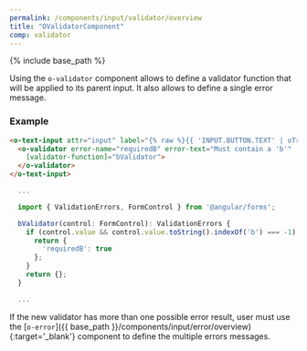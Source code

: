 ```yaml
---
permalink: /components/input/validator/overview
title: "OValidatorComponent"
comp: validator
---
```


{% include base_path %}

Using the `o-validator` component allows to define a validator function that will be applied to its parent input. It also allows to define a single error message.

<h3 class="grey-color">Example</h3>

```html
<o-text-input attr="input" label="{% raw %}{{ 'INPUT.BUTTON.TEXT' | oTranslate }}{% endraw %}">
  <o-validator error-name="requiredB" error-text="Must contain a 'b'"
    [validator-function]="bValidator">
  </o-validator>
</o-text-input>
```

```javascript
  ...

  import { ValidationErrors, FormControl } from '@angular/forms';

  bValidator(control: FormControl): ValidationErrors {
    if (control.value && control.value.toString().indexOf('b') === -1) {
      return {
        'requiredB': true
      };
    }
    return {};
  }

  ...
```

If the new validator has more than one possible error result, user must use the [`o-error`]({{ base_path }}/components/input/error/overview){:target='_blank'} component to define the multiple errors messages.